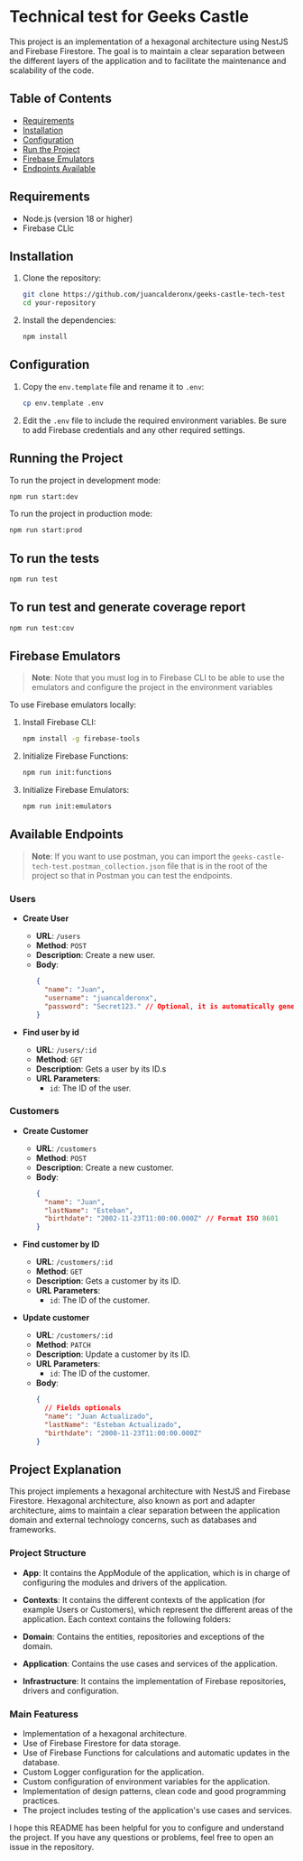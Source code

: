 # Technical test for Geeks Castle

This project is an implementation of a hexagonal architecture using NestJS and Firebase Firestore. The goal is to maintain a clear separation between the different layers of the application and to facilitate the maintenance and scalability of the code.

## Table of Contents

- [Requirements](#requirements)
- [Installation](#installation)
- [Configuration](#configuration)
- [Run the Project](#run-the-project)
- [Firebase Emulators](#firebase-emulators)
- [Endpoints Available](#endpoints-available)

## Requirements

- Node.js (version 18 or higher)
- Firebase CLIc

## Installation

1. Clone the repository:

   ```sh
   git clone https://github.com/juancalderonx/geeks-castle-tech-test
   cd your-repository
   ```

2. Install the dependencies:
   ```sh
   npm install
   ```

## Configuration

1. Copy the `env.template` file and rename it to `.env`:

   ```sh
   cp env.template .env
   ```

2. Edit the `.env` file to include the required environment variables. Be sure to add Firebase credentials and any other required settings.

## Running the Project

To run the project in development mode:

```sh
npm run start:dev
```

To run the project in production mode:

```sh
npm run start:prod
```

## To run the tests

```sh
npm run test
```

## To run test and generate coverage report

```sh
npm run test:cov
```

## Firebase Emulators

> **Note**: Note that you must log in to Firebase CLI to be able to use the emulators and configure the project in the environment variables

To use Firebase emulators locally:

1. Install Firebase CLI:

   ```sh
   npm install -g firebase-tools
   ```

2. Initialize Firebase Functions:

   ```sh
   npm run init:functions
   ```

3. Initialize Firebase Emulators:
   ```sh
   npm run init:emulators
   ```

## Available Endpoints

> **Note**: If you want to use postman, you can import the `geeks-castle-tech-test.postman_collection.json` file that is in the root of the project so that in Postman you can test the endpoints.

### Users

- **Create User**

  - **URL**: `/users`
  - **Method**: `POST`
  - **Description**: Create a new user.
  - **Body**:
    ```json
    {
      "name": "Juan",
      "username": "juancalderonx",
      "password": "Secret123." // Optional, it is automatically generated if not provided.
    }
    ```

- **Find user by id**
  - **URL**: `/users/:id`
  - **Method**: `GET`
  - **Description**: Gets a user by its ID.s
  - **URL Parameters**:
    - `id`: The ID of the user.

### Customers

- **Create Customer**

  - **URL**: `/customers`
  - **Method**: `POST`
  - **Description**: Create a new customer.
  - **Body**:
    ```json
    {
      "name": "Juan",
      "lastName": "Esteban",
      "birthdate": "2002-11-23T11:00:00.000Z" // Format ISO 8601
    }
    ```

- **Find customer by ID**

  - **URL**: `/customers/:id`
  - **Method**: `GET`
  - **Description**: Gets a customer by its ID.
  - **URL Parameters**:
    - `id`: The ID of the customer.

- **Update customer**
  - **URL**: `/customers/:id`
  - **Method**: `PATCH`
  - **Description**: Update a customer by its ID.
  - **URL Parameters**:
    - `id`: The ID of the customer.
  - **Body**:
    ```json
    {
      // Fields optionals
      "name": "Juan Actualizado",
      "lastName": "Esteban Actualizado",
      "birthdate": "2000-11-23T11:00:00.000Z"
    }
    ```

## Project Explanation

This project implements a hexagonal architecture with NestJS and Firebase Firestore. Hexagonal architecture, also known as port and adapter architecture, aims to maintain a clear separation between the application domain and external technology concerns, such as databases and frameworks.

### Project Structure

- **App**: It contains the AppModule of the application, which is in charge of configuring the modules and drivers of the application.

- **Contexts**: It contains the different contexts of the application (for example Users or Customers), which represent the different areas of the application. Each context contains the following folders:

- **Domain**: Contains the entities, repositories and exceptions of the domain.
- **Application**: Contains the use cases and services of the application.
- **Infrastructure**: It contains the implementation of Firebase repositories, drivers and configuration.

### Main Featuress

- Implementation of a hexagonal architecture.
- Use of Firebase Firestore for data storage.
- Use of Firebase Functions for calculations and automatic updates in the database.
- Custom Logger configuration for the application.
- Custom configuration of environment variables for the application.
- Implementation of design patterns, clean code and good programming practices.
- The project includes testing of the application's use cases and services.

I hope this README has been helpful for you to configure and understand the project. If you have any questions or problems, feel free to open an issue in the repository.
